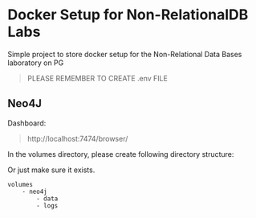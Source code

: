 # Docker Setup for Non-RelationalDB Labs

Simple project to store docker setup for the Non-Relational Data Bases laboratory on PG

> PLEASE REMEMBER TO CREATE .env FILE 

## Neo4J

Dashboard:
> http://localhost:7474/browser/

In the volumes directory, please create following directory structure:

Or just make sure it exists.

```
volumes
    - neo4j
        - data
        - logs
```
